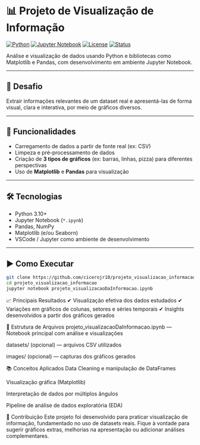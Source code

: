 # 📊 Projeto de Visualização de Informação

[![Python](https://img.shields.io/badge/Python-3.10+-blue?logo=python)]()
[![Jupyter Notebook](https://img.shields.io/badge/Jupyter-Notebook-orange?logo=jupyter)]()
[![License](https://img.shields.io/badge/license-MIT-green.svg)](LICENSE)
[![Status](https://img.shields.io/badge/status-Concluído-brightgreen)]()

Análise e visualização de dados usando Python e bibliotecas como Matplotlib e Pandas, com desenvolvimento em ambiente Jupyter Notebook.

---

## 📌 Desafio

Extrair informações relevantes de um dataset real e apresentá-las de forma visual, clara e interativa, por meio de gráficos diversos.

---

## 🧠 Funcionalidades

- Carregamento de dados a partir de fonte real (ex: CSV)
- Limpeza e pré-processamento de dados
- Criação de **3 tipos de gráficos** (ex: barras, linhas, pizza) para diferentes perspectivas
- Uso de **Matplotlib** e **Pandas** para visualização

---

## 🛠 Tecnologias

- Python 3.10+
- Jupyter Notebook (`*.ipynb`)
- Pandas, NumPy
- Matplotlib (e/ou Seaborn)
- VSCode / Jupyter como ambiente de desenvolvimento

---

## ▶️ Como Executar

```bash
git clone https://github.com/cicerojr10/projeto_visualizacao_informacao.git
cd projeto_visualizacao_informacao
jupyter notebook projeto_visualizacaoDaInformacao.ipynb

```

📈 Principais Resultados
✔ Visualização efetiva dos dados estudados
✔ Variações em gráficos de colunas, setores e séries temporais
✔ Insights desenvolvidos a partir dos gráficos gerados

🚀 Estrutura de Arquivos
projeto_visualizacaoDaInformacao.ipynb — Notebook principal com análise e visualizações

datasets/ (opcional) — arquivos CSV utilizados

images/ (opcional) — capturas dos gráficos gerados

📚 Conceitos Aplicados
Data Cleaning e manipulação de DataFrames

Visualização gráfica (Matplotlib)

Interpretação de dados por múltiplos ângulos

Pipeline de análise de dados exploratória (EDA)

🤝 Contribuição
Este projeto foi desenvolvido para praticar visualização de informação, fundamentado no uso de datasets reais. Fique à vontade para sugerir gráficos extras, melhorias na apresentação ou adicionar análises complementares.
